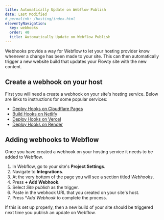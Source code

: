```yaml
---
title: Automatically Update on Webflow Publish
date: Last Modified
# permalink: /hosting/index.html
eleventyNavigation:
  key: webhooks
  order: 40
  title: Automatically Update on Webflow Publish
---
```


Webhooks provide a way for Webflow to let your hosting provider know whenever a change has been made to your site. This can then automatically trigger a new website build that updates your Flowty site with the new content.

## Create a webhook on your host
First you will need a create a webhook on your site's hosting service. Below are links to instructions for some popular services:

- [Deploy Hooks on Cloudflare Pages](https://developers.cloudflare.com/pages/platform/deploy-hooks)
- [Build Hooks on Netlify](https://docs.netlify.com/configure-builds/build-hooks/)
- [Deploy Hooks on Vercel](https://vercel.com/docs/concepts/git/deploy-hooks)
- [Deploy Hooks on Render](https://render.com/docs/deploy-hooks)

## Adding webhooks to Webflow
Once you have created a webhook on your hosting service it needs to be added to Webflow.

1. In Webflow, go to your site's **Project Settings**.
1. Navigate to **Integrations**.
1. At the very bottom of the page you will see a section titled _Webhooks_.
1. Press **+ Add Webhook**.
1. Select _Site publish_ as the trigger.
1. Paste in the webhook URL that you created on your site's host.
1. Press **Add Webhook* to complete the process.

If this is set up properly, then a new build of your site should be triggered next time you publish an update on Webflow.